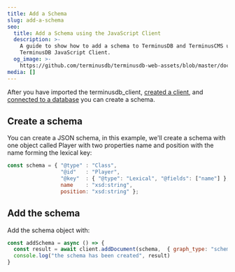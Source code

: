 ```yaml
---
title: Add a Schema
slug: add-a-schema
seo:
  title: Add a Schema using the JavaScript Client
  description: >-
    A guide to show how to add a schema to TerminusDB and TerminusCMS using the
    TerminusDB JavaScript Client.
  og_image: >-
    https://github.com/terminusdb/terminusdb-web-assets/blob/master/docs/js-client-use-add-a-schema.png?raw=true
media: []
---
```


After you have imported the terminusdb\_client, [created a client](/docs/connect-with-the-javascript-client/), and [connected to a database](/docs/connect-to-a-database/) you can create a schema.

## Create a schema

You can create a JSON schema, in this example, we'll create a schema with one object called Player with two properties name and position with the name forming the lexical key:

```javascript
const schema = { "@type" : "Class",
                 "@id"   : "Player",
                 "@key"  : { "@type": "Lexical", "@fields": ["name"] },
                 name    : "xsd:string",
                 position: "xsd:string" };
```

## Add the schema

Add the schema object with:

```javascript
const addSchema = async () => {
  const result = await client.addDocument(schema,  { graph_type: "schema" });
  console.log("the schema has been created", result)
}
```